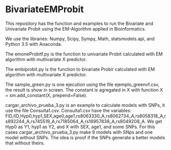 # BivariateEMProbit
This repository has the function and examples to run the Bivariate and Univariate Probit using the EM-Algorithm applied in Bioinformatics.

We use the libraries: Numpy, Scipy, Sympy, Math, statsmodels.api, and Python 3.5 with Anaconda.

The emoneProbitf.py is the function to univariate Probit calculated with EM algorithm with multivariate X predictor.

The embiprobit.py is the function to bivariate Probir calculated with EM algorithm with multivariate X predictor.

The sample_green.py is one ejecution using the file ejemplo_greenvf.csv, the result is show in screen. The constant is agregated in X with function X = sm.add_constant(X, prepend=False).

cargar_archivo_prueba_3.py is an example to calculate models with SNPs, it use the file Consulta1.csv. Consulta1.csv have the variables: FID,IID,Hyp0,hyp1,SEX,age0,age1,rs8063330_A,rs8062734_A,rs8058318_A,rs892244_A,rs745519_A,rs7185064_A,rs16957838_A,rs8049208_A.
We get Hyp0 as Y1, hyp1 as Y2, and X with SEX, age1, and some SNPs. For this cases cargar_archivo_prueba_3.py make 9 models with SNps and one model without SNPs. The idea is proof if the SNPs generate a better models that without theirs. 

